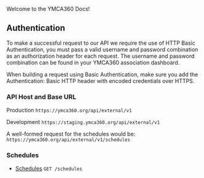 Welcome to the YMCA360 Docs!

## Authentication

To make a successful request to our API we require the use of HTTP Basic Authentication, you must pass a valid username and password combination as an authorization header for each request. The username and password combination can be found in your YMCA360 association dashboard.

When building a request using Basic Authentication, make sure you add the Authentication: Basic HTTP header with encoded credentials over HTTPS.

### API Host and Base URL

Production  `https://ymca360.org/api/external/v1`

Development `https://staging.ymca360.org/api/external/v1`

A well-formed request for the schedules would be: `https://ymca360.org/api/external/v1/schedules`

### Schedules

* [Schedules](docs/schedules.md) `GET /schedules`
